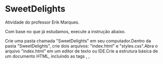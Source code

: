 # SweetDelights
Atividade do professor Erik Marques.

Com base no que já estudamos, execute a instrução abaixo.

Crie uma pasta chamada "SweetDelights" em seu computador.Dentro da pasta "SweetDelights", crie dois arquivos: "index.html" e "styles.css".Abra o arquivo "index.html" em um editor de texto ou IDE.Crie a estrutura básica de um documento HTML, incluindo as tags <html>, <head>, <title> e <body>.No <head>, adicione um título para a página, como "Sweet Delights - Confeitaria".No <body>, crie um cabeçalho <header> com o nome da confeitaria e um menu de navegação com as seguintes opções: "Início", "Sobre Nós", "Menu", "Contato".Abaixo do cabeçalho, crie uma seção <section> para a página inicial com uma imagem representativa da confeitaria e um texto de boas-vindas.Adicione outra seção <section> para a página "Sobre Nós" com informações sobre a confeitaria, como a história, os valores e a equipe.Crie uma terceira seção <section> para a página "Menu" com uma lista de produtos oferecidos pela confeitaria, como bolos, tortas, cupcakes, etc.Por fim, crie uma seção <section> para a página "Contato" com um formulário de contato que inclua campos para nome, e-mail, telefone e mensagem.No arquivo "styles.css", estilize a página para que tenha uma aparência atraente e profissional, com cores, fontes e espaçamento adequados.Use classes e IDs para aplicar estilos específicos a elementos individuais, como o cabeçalho, o menu de navegação, as seções e os formulários.Teste a página em um navegador para garantir que ela esteja funcionando corretamente e tenha uma aparência agradável.
